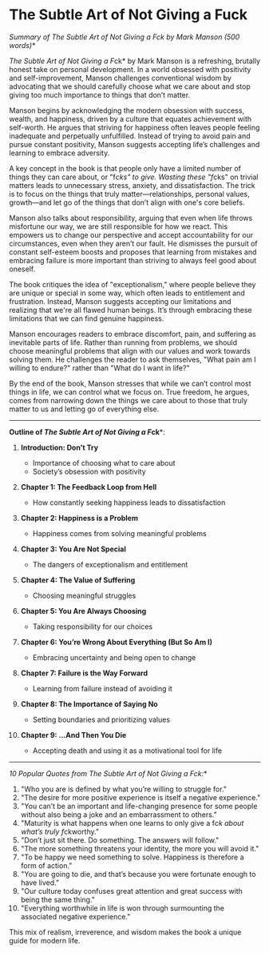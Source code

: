 # The Subtle Art of Not Giving a Fuck

**Summary of *The Subtle Art of Not Giving a F*ck* by Mark Manson (500 words)**

*The Subtle Art of Not Giving a F*ck* by Mark Manson is a refreshing, brutally honest take on personal development. In a world obsessed with positivity and self-improvement, Manson challenges conventional wisdom by advocating that we should carefully choose what we care about and stop giving too much importance to things that don’t matter.

Manson begins by acknowledging the modern obsession with success, wealth, and happiness, driven by a culture that equates achievement with self-worth. He argues that striving for happiness often leaves people feeling inadequate and perpetually unfulfilled. Instead of trying to avoid pain and pursue constant positivity, Manson suggests accepting life’s challenges and learning to embrace adversity.

A key concept in the book is that people only have a limited number of things they can care about, or "f*cks" to give. Wasting these "f*cks" on trivial matters leads to unnecessary stress, anxiety, and dissatisfaction. The trick is to focus on the things that truly matter—relationships, personal values, growth—and let go of the things that don’t align with one's core beliefs.

Manson also talks about responsibility, arguing that even when life throws misfortune our way, we are still responsible for how we react. This empowers us to change our perspective and accept accountability for our circumstances, even when they aren’t our fault. He dismisses the pursuit of constant self-esteem boosts and proposes that learning from mistakes and embracing failure is more important than striving to always feel good about oneself.

The book critiques the idea of "exceptionalism," where people believe they are unique or special in some way, which often leads to entitlement and frustration. Instead, Manson suggests accepting our limitations and realizing that we're all flawed human beings. It’s through embracing these limitations that we can find genuine happiness.

Manson encourages readers to embrace discomfort, pain, and suffering as inevitable parts of life. Rather than running from problems, we should choose meaningful problems that align with our values and work towards solving them. He challenges the reader to ask themselves, "What pain am I willing to endure?" rather than "What do I want in life?"

By the end of the book, Manson stresses that while we can’t control most things in life, we can control what we focus on. True freedom, he argues, comes from narrowing down the things we care about to those that truly matter to us and letting go of everything else.

---

**Outline of *The Subtle Art of Not Giving a F*ck***:

1. **Introduction: Don’t Try**
   - Importance of choosing what to care about
   - Society’s obsession with positivity
   
2. **Chapter 1: The Feedback Loop from Hell**
   - How constantly seeking happiness leads to dissatisfaction
   
3. **Chapter 2: Happiness is a Problem**
   - Happiness comes from solving meaningful problems
   
4. **Chapter 3: You Are Not Special**
   - The dangers of exceptionalism and entitlement
   
5. **Chapter 4: The Value of Suffering**
   - Choosing meaningful struggles
   
6. **Chapter 5: You Are Always Choosing**
   - Taking responsibility for our choices
   
7. **Chapter 6: You’re Wrong About Everything (But So Am I)**
   - Embracing uncertainty and being open to change
   
8. **Chapter 7: Failure is the Way Forward**
   - Learning from failure instead of avoiding it
   
9. **Chapter 8: The Importance of Saying No**
   - Setting boundaries and prioritizing values
   
10. **Chapter 9: ...And Then You Die**
    - Accepting death and using it as a motivational tool for life

---

**10 Popular Quotes from *The Subtle Art of Not Giving a F*ck*:**  

1. "Who you are is defined by what you’re willing to struggle for."
2. "The desire for more positive experience is itself a negative experience."
3. "You can’t be an important and life-changing presence for some people without also being a joke and an embarrassment to others."
4. "Maturity is what happens when one learns to only give a f*ck about what’s truly f*ckworthy."
5. "Don’t just sit there. Do something. The answers will follow."
6. "The more something threatens your identity, the more you will avoid it."
7. "To be happy we need something to solve. Happiness is therefore a form of action."
8. "You are going to die, and that’s because you were fortunate enough to have lived."
9. "Our culture today confuses great attention and great success with being the same thing."
10. "Everything worthwhile in life is won through surmounting the associated negative experience." 

This mix of realism, irreverence, and wisdom makes the book a unique guide for modern life.